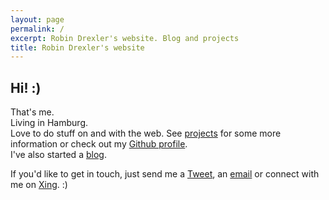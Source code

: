 ```yaml
---
layout: page
permalink: /
excerpt: Robin Drexler's website. Blog and projects
title: Robin Drexler's website
---
```


<div class="index__wrapper">
  <div class="index__image-container">
  <amp-img
    src="/assets/img/me.jpg"
    height="706"
    width="706"
    layout="responsive"
    alt="Robin Drexler"> </amp-img>
  </div>
  <div class="index__text-container">
  <h2>Hi! :)</h2>
  <p>That's me. <br />
Living in Hamburg. <br />
Love to do stuff on and with the web. See <a href="/projects/">projects</a> for some more information or check out my <a href="https://github.com/robin-drexler/" title="https://github.com/robin-drexler/">Github profile</a>. <br />
I've also started a <a href="/blog/" title="Blog">blog</a>.  </p>

<p>
  If you'd like to get in touch, just send me a <a href="https://twitter.com/RobinDrexler" title="https://twitter.com/RobinDrexler">Tweet</a>, an <a href="mailto:drexler.robin+frompage@gmail.com" title="drexler.robin+frompage@gmail.com">email</a>
  or connect with me on <a href="https://www.xing.com/profile/Robin_Drexler">Xing</a>. :)

  </p>
  </div>
</div>
